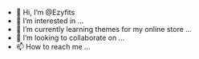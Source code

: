 - 👋 Hi, I’m @Ezyfits
- 👀 I’m interested in ...
- 🌱 I’m currently learning themes for my online store ...
- 💞️ I’m looking to collaborate on ...
- 📫 How to reach me ...

<!---
Ezyfits/Ezyfits is a ✨ special ✨ repository because its `README.md` (this file) appears on your GitHub profile.
You can click the Preview link to take a look at your changes.
--->
